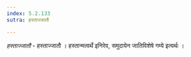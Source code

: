 ```yaml
---
index: 5.2.133
sutra: हस्ताज्जातौ

---
```

_हस्ताज्जातौ_ - हस्ताज्जातौ । हस्तान्मत्वर्थे इनिरेव, समुदायेन जातिविशेषे गम्ये इत्यर्थः । 